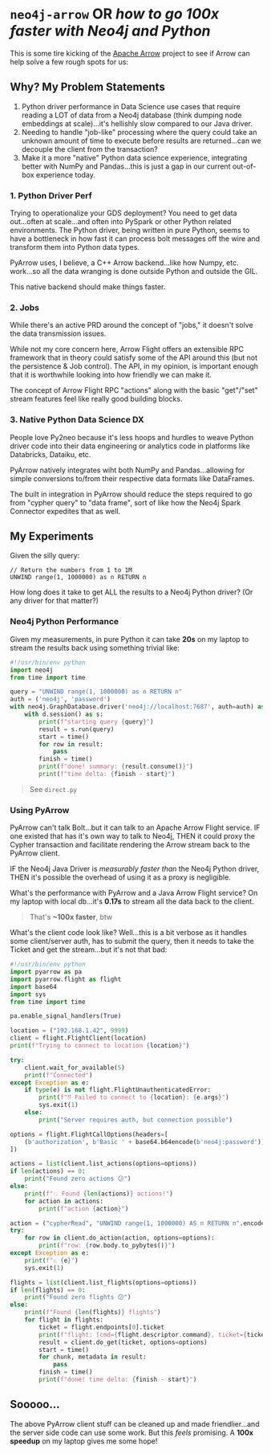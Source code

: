 # `neo4j-arrow` OR _how to go 100x faster with Neo4j and Python_

This is some tire kicking of the [Apache Arrow](https://arrow.apache.org/) project to see if Arrow can help solve a few rough spots for us:


## Why? My Problem Statements

1. Python driver performance in Data Science use cases that require reading a LOT of data from a Neo4j database (think dumping node embeddings at scale)...it's hellishly slow compared to our Java driver.
2. Needing to handle "job-like" processing where the query could take an unknown amount of time to execute before results are returned...can we decouple the client from the transaction?
3. Make it a more "native" Python data science experience, integrating better with NumPy and Pandas...this is just a gap in our current out-of-box experience today.

### 1. Python Driver Perf

Trying to operationalize your GDS deployment? You need to get data out...often at scale...and often into PySpark or other Python related environments. The Python driver, being written in pure Python, seems to have a bottleneck in how fast it can process bolt messages off the wire and transform them into Python data types.

PyArrow uses, I believe, a C++ Arrow backend...like how Numpy, etc. work...so all the data wranging is done outside Python and outside the GIL.

This native backend should make things faster.

### 2. Jobs

While there's an active PRD around the concept of "jobs," it doesn't solve the data transmission issues.

While not my core concern here, Arrow Flight offers an extensible RPC framework that in theory could satisfy some of the API around this (but not the persistence & Job control). The API, in my opinion, is important enough that it is worthwhile looking into how friendly we can make it.

The concept of Arrow Flight RPC "actions" along with the basic "get"/"set" stream features feel like really good building blocks.

### 3. Native Python Data Science DX

People love Py2neo because it's less hoops and hurdles to weave Python driver code into their data engineering or analytics code in platforms like Databricks, Dataiku, etc.

PyArrow natively integrates wiht both NumPy and Pandas...allowing for simple conversions to/from their respective data formats like DataFrames.

The built in integration in PyArrow should reduce the steps required to go from "cypher query" to "data frame", sort of like how the Neo4j Spark Connector expedites that as well.

## My Experiments

Given the silly query:

```
// Return the numbers from 1 to 1M
UNWIND range(1, 1000000) as n RETURN n
```

How long does it take to get ALL the results to a Neo4j Python driver? (Or any driver for that matter?)

### Neo4j Python Performance
Given my measurements, in pure Python it can take **20s** on my laptop to stream the results back using something trivial like:

```python
#!/usr/bin/env python
import neo4j
from time import time

query = "UNWIND range(1, 1000000) as n RETURN n"
auth = ('neo4j', 'password')
with neo4j.GraphDatabase.driver('neo4j://localhost:7687', auth=auth) as d:
    with d.session() as s:
        print(f"starting query {query}")
        result = s.run(query)
        start = time()
        for row in result:
            pass
        finish = time()
        print(f"done! summary: {result.consume()}")
        print(f"time delta: {finish - start}")

```

> See `direct.py`

### Using PyArrow

PyArrow can't talk Bolt...but it can talk to an Apache Arrow Flight service. IF one existed that has it's own way to talk to Neo4j, THEN it could proxy the Cypher transaction and facilitate rendering the Arrow stream back to the PyArrow client.

IF the Neo4j Java Driver is _measurably faster than_ the Neo4j Python driver, THEN it's possible the overhead of using it as a proxy is negligible.

What's the performance with PyArrow and a Java Arrow Flight service? On my laptop with local db...it's **0.17s** to stream all the data back to the client.

> That's **~100x faster**, btw

What's the client code look like? Well...this is a bit verbose as it handles some client/server auth, has to submit the query, then it needs to take the Ticket and get the stream...but it's not that bad:

```python
#!/usr/bin/env python
import pyarrow as pa
import pyarrow.flight as flight
import base64
import sys
from time import time

pa.enable_signal_handlers(True)

location = ("192.168.1.42", 9999)
client = flight.FlightClient(location)
print(f"Trying to connect to location {location}")

try:
    client.wait_for_available(5)
    print(f"Connected")
except Exception as e:
    if type(e) is not flight.FlightUnauthenticatedError:
        print(f"⁉ Failed to connect to {location}: {e.args}")
        sys.exit(1)
    else:
        print("Server requires auth, but connection possible")

options = flight.FlightCallOptions(headers=[
    (b'authorization', b'Basic ' + base64.b64encode(b'neo4j:password'))
])

actions = list(client.list_actions(options=options))
if len(actions) == 0:
    print("Found zero actions 😕")
else:
    print(f"💥 Found {len(actions)} actions!")
    for action in actions:
        print(f"action {action}")

action = ("cypherRead", "UNWIND range(1, 1000000) AS n RETURN n".encode('utf8'))
try:
    for row in client.do_action(action, options=options):
        print(f"row: {row.body.to_pybytes()}")
except Exception as e:
    print(f"⚠ {e}")
    sys.exit(1)

flights = list(client.list_flights(options=options))
if len(flights) == 0:
    print("Found zero flights 😕")
else:
    print(f"Found {len(flights)} flights")
    for flight in flights:
        ticket = flight.endpoints[0].ticket
        print(f"flight: [cmd={flight.descriptor.command}, ticket={ticket}")
        result = client.do_get(ticket, options=options)
        start = time()
        for chunk, metadata in result:
            pass
        finish = time()
        print(f"done! time delta: {finish - start}")
```

## Sooooo...

The above PyArrow client stuff can be cleaned up and made friendlier...and the server side code can use some work. But this _feels_ promising. A **100x speedup** on my laptop gives me some hope!
